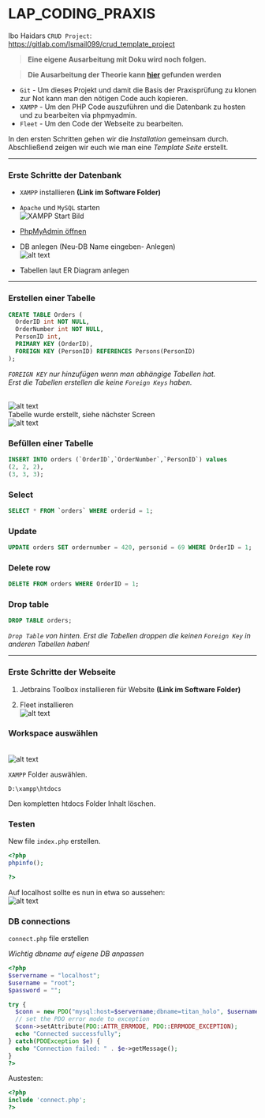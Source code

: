 # LAP_CODING_PRAXIS
Ibo Haidars `CRUD Project`: https://gitlab.com/Ismail099/crud_template_project

> **Eine eigene Ausarbeitung mit Doku wird noch folgen.**


> **Die Ausarbeitung der Theorie kann [hier](https://github.com/LeonDiendorfer/LAP_Coding_Theorie) gefunden werden**

- `Git` - Um dieses Projekt und damit die Basis der Praxisprüfung zu klonen zur Not kann man den nötigen Code auch kopieren.
- `XAMPP` - Um den PHP Code auszuführen und die Datenbank zu hosten und zu bearbeiten via phpmyadmin.
- `Fleet` - Um den Code der Webseite zu bearbeiten.

In den ersten Schritten gehen wir die *Installation* gemeinsam durch.   
Abschließend zeigen wir euch wie man eine *Template Seite* erstellt.

---

### Erste Schritte der Datenbank

- `XAMPP` installieren  **(Link im Software Folder)**
- `Apache` und `MySQL` starten <br> ![XAMPP Start Bild](assets/xampp_start.png)
- [PhpMyAdmin öffnen](http://localhost/phpmyadmin)
- DB anlegen (Neu-DB Name eingeben- Anlegen) <br> ![alt text](assets/db_create.png)

- Tabellen laut ER Diagram anlegen

---

### Erstellen einer Tabelle

```sql
CREATE TABLE Orders (
  OrderID int NOT NULL,
  OrderNumber int NOT NULL,
  PersonID int,
  PRIMARY KEY (OrderID),
  FOREIGN KEY (PersonID) REFERENCES Persons(PersonID)
);
```
*`FOREIGN KEY` nur hinzufügen wenn man abhängige Tabellen hat.* <br>
*Erst die Tabellen erstellen die keine `Foreign Keys` haben.*

<br> ![alt text](assets/phpmyadmin_sql.png)
<br> Tabelle wurde erstellt, siehe nächster Screen
<br> ![alt text](assets/myadmin_erstelle_table.png)
<br>

### Befüllen einer Tabelle

```sql
INSERT INTO orders (`OrderID`,`OrderNumber`,`PersonID`) values
(2, 2, 2),
(3, 3, 3);
```

### Select

```sql
SELECT * FROM `orders` WHERE orderid = 1; 
```

### Update

```sql
UPDATE orders SET ordernumber = 420, personid = 69 WHERE OrderID = 1;
```

### Delete row

```sql
DELETE FROM orders WHERE OrderID = 1;
```

### Drop table

```sql
DROP TABLE orders;
```
*`Drop Table` von hinten. Erst die Tabellen droppen die keinen `Foreign Key` in anderen Tabellen haben!*

---
### Erste Schritte der Webseite <br>

1. Jetbrains Toolbox installieren für Website
**(Link im Software Folder)**


2. Fleet installieren <br> ![alt text](assets/toolbox.png)

### Workspace auswählen
<br> ![alt text](assets/workspace.png)

`XAMPP` Folder auswählen.

```
D:\xampp\htdocs
```

Den kompletten htdocs Folder Inhalt löschen.

### Testen

New file `index.php` erstellen.
```php
<?php
phpinfo();

?>
```
Auf localhost sollte es nun in etwa so aussehen:
<br> ![alt text](assets/localhost.png)


### DB connections

`connect.php` file erstellen

*Wichtig dbname auf eigene DB anpassen*

```php
<?php
$servername = "localhost";
$username = "root";
$password = "";

try {
  $conn = new PDO("mysql:host=$servername;dbname=titan_holo", $username, $password);
  // set the PDO error mode to exception
  $conn->setAttribute(PDO::ATTR_ERRMODE, PDO::ERRMODE_EXCEPTION);
  echo "Connected successfully";
} catch(PDOException $e) {
  echo "Connection failed: " . $e->getMessage();
}
?>
```

Austesten:
```php
<?php
include 'connect.php';
?>
```